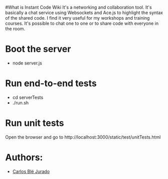 #What is Instant Code Wiki
It's a networking and collaboration tool. It's basically a chat service using
Websockets and Ace.js to highlight the syntax of the shared code.
I find it very useful for my workshops and training courses. 
It's possible to chat one to one or to share code with everyone in the room. 

# Boot the server
- node server.js

# Run end-to-end tests
- cd serverTests
- ./run.sh

# Run unit tests
Open the browser and go to http://localhost:3000/static/test/unitTests.html


# Authors:
- [Carlos Blé Jurado](https://github.com/carlosble)
